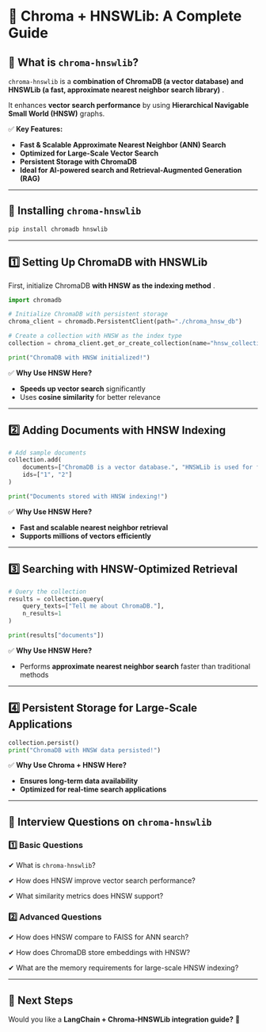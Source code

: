 # **🚀 Chroma + HNSWLib: A Complete Guide**

## **🔹 What is `chroma-hnswlib`?**

`chroma-hnswlib` is a  **combination of ChromaDB (a vector database) and HNSWLib (a fast, approximate nearest neighbor search library)** .

It enhances **vector search performance** by using **Hierarchical Navigable Small World (HNSW)** graphs.

✅ **Key Features:**

* **Fast & Scalable Approximate Nearest Neighbor (ANN) Search**
* **Optimized for Large-Scale Vector Search**
* **Persistent Storage with ChromaDB**
* **Ideal for AI-powered search and Retrieval-Augmented Generation (RAG)**

---

## **🔹 Installing `chroma-hnswlib`**

```bash
pip install chromadb hnswlib
```

---

## **1️⃣ Setting Up ChromaDB with HNSWLib**

First, initialize ChromaDB  **with HNSW as the indexing method** .

```python
import chromadb

# Initialize ChromaDB with persistent storage
chroma_client = chromadb.PersistentClient(path="./chroma_hnsw_db")

# Create a collection with HNSW as the index type
collection = chroma_client.get_or_create_collection(name="hnsw_collection", metadata={"hnsw:space": "cosine"})

print("ChromaDB with HNSW initialized!")
```

✅ **Why Use HNSW Here?**

* **Speeds up vector search** significantly
* Uses **cosine similarity** for better relevance

---

## **2️⃣ Adding Documents with HNSW Indexing**

```python
# Add sample documents
collection.add(
    documents=["ChromaDB is a vector database.", "HNSWLib is used for fast ANN search."],  
    ids=["1", "2"]
)

print("Documents stored with HNSW indexing!")
```

✅ **Why Use HNSW Here?**

* **Fast and scalable nearest neighbor retrieval**
* **Supports millions of vectors efficiently**

---

## **3️⃣ Searching with HNSW-Optimized Retrieval**

```python
# Query the collection
results = collection.query(
    query_texts=["Tell me about ChromaDB."], 
    n_results=1
)

print(results["documents"])
```

✅ **Why Use HNSW Here?**

* Performs **approximate nearest neighbor search** faster than traditional methods

---

## **4️⃣ Persistent Storage for Large-Scale Applications**

```python
collection.persist()
print("ChromaDB with HNSW data persisted!")
```

✅ **Why Use Chroma + HNSW Here?**

* **Ensures long-term data availability**
* **Optimized for real-time search applications**

---

## **🔹 Interview Questions on `chroma-hnswlib`**

### **1️⃣ Basic Questions**

✔ What is `chroma-hnswlib`?

✔ How does HNSW improve vector search performance?

✔ What similarity metrics does HNSW support?

### **2️⃣ Advanced Questions**

✔ How does HNSW compare to FAISS for ANN search?

✔ How does ChromaDB store embeddings with HNSW?

✔ What are the memory requirements for large-scale HNSW indexing?

---

## **🚀 Next Steps**

Would you like a **LangChain + Chroma-HNSWLib integration guide?** 🎯
